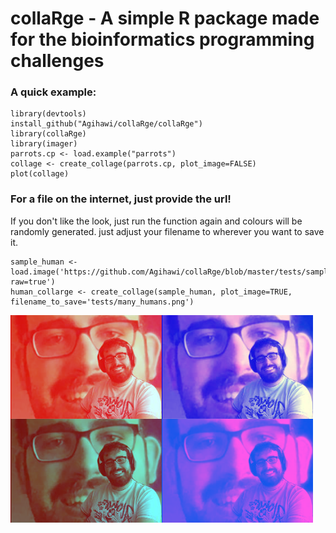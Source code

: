 # collaRge - A simple R package made for the bioinformatics programming challenges

### A quick example:

```
library(devtools)
install_github("Agihawi/collaRge/collaRge")
library(collaRge)
library(imager)
parrots.cp <- load.example("parrots")
collage <- create_collage(parrots.cp, plot_image=FALSE)
plot(collage)
```

### For a file on the internet, just provide the url!

If you don't like the look, just run the function again and colours will be randomly generated. just adjust your filename to wherever you want to save it.

```
sample_human <- load.image('https://github.com/Agihawi/collaRge/blob/master/tests/sample_human.png?raw=true')
human_collarge <- create_collage(sample_human, plot_image=TRUE, filename_to_save='tests/many_humans.png')
```

![](tests/many_humans.png)
